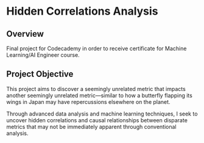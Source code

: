 # Hidden Correlations Analysis

## Overview

Final project for Codecademy in order to receive certificate for Machine Learning/AI Engineer course.

## Project Objective

This project aims to discover a seemingly unrelated metric that impacts another seemingly unrelated metric—similar to how a butterfly flapping its wings in Japan may have repercussions elsewhere on the planet.

Through advanced data analysis and machine learning techniques, I seek to uncover hidden correlations and causal relationships between disparate metrics that may not be immediately apparent through conventional analysis.
